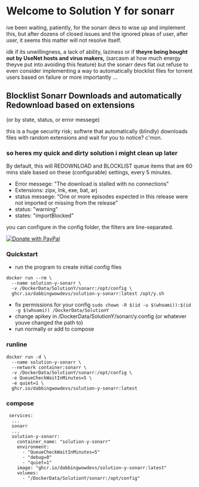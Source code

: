 # Welcome to Solution Y for sonarr

ive been waiting, patiently, for the sonarr devs to wise up and implement this, but after dozens of closed issues and the ignored pleas of user, after user, it seems this matter will not resolve itself. 

idk if its unwillingness, a lack of ability, laziness or if **theyre being bought out by UseNet hosts and virus makers,** (sarcasm at how much energy theyve put into avoiding this feature) but the sonarr devs flat out refuse to even consider implementing a way to automatically blocklist files for torrent users based on failure or more importantly ...

## Blocklist Sonarr Downloads and automatically Redownload based on extensions

(or by state, status, or error messege)


this is a huge security risk; softwre that automatically (blindly) downloads files with random extensions and wait for you to notice? c'mon.




### so heres my quick and dirty solution i might clean up later
By default, this will REDOWNLOAD and BLOCKLIST queue items that are 60 mins stale based on these (configurable) settings, every 5 minutes.
- Error messege: "The download is stalled with no connections"
- Extensions: zipx, lnk, exe, bat, arj
- status messege: "One or more episodes expected in this release were not imported or missing from the release"
- status: "warning"
- states: "importBlocked"

you can configure in the config folder, the filters are line-separated. 

[![Donate with PayPal](https://raw.githubusercontent.com/stefan-niedermann/paypal-donate-button/master/paypal-donate-button.png)](https://www.paypal.com/donate/?business=5BN7SX9KFGS2U&no_recurring=0&item_name=feed+me?&currency_code=USD)

### Quickstart
- run the program to create initial config files 
```
docker run --rm \
  --name solution-y-sonarr \
  -v /DockerData/SolutionY/sonarr:/opt/config \
  ghcr.io/dabbingwowdevs/solution-y-sonarr:latest /opt/y.sh
```
- fix permissions for your config `sudo chown -R $(id -u $(whoami)):$(id -g $(whoami)) /DockerData/SolutionY`
- change apikey in /DockerData/SolutionY/sonarr/y.config (or whatever youve changed the path to)
- run normally or add to compose
### runline
```
docker run -d \
  --name solution-y-sonarr \
  --network container:sonarr \
  -v /DockerData/SolutionY/sonarr:/opt/config \
  -e QueueCheckWaitInMinutes=5 \
  -e quiet=1 \
  ghcr.io/dabbingwowdevs/solution-y-sonarr:latest
```

### compose
```
 services:
  ...
  sonarr
  ...
  solution-y-sonarr:
    container_name: "solution-y-sonarr"
    environment:
      - "QueueCheckWaitInMinutes=5"
      - "debug=0"
      - "quiet=1"
    image: "ghcr.io/dabbingwowdevs/solution-y-sonarr:latest"
    volumes:
      - "/DockerData/SolutionY/sonarr:/opt/config"
```
